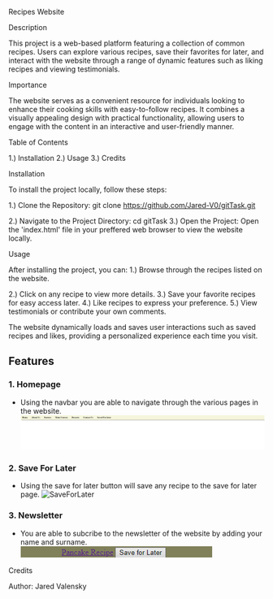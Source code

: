 Recipes Website

Description

This project is a web-based platform featuring a collection of common recipes.
Users can explore various recipes, save their favorites for later, 
and interact with the website through a range of dynamic features such as liking recipes and viewing testimonials.

Importance

The website serves as a convenient resource for individuals looking to enhance their cooking skills with easy-to-follow recipes. 
It combines a visually appealing design with practical functionality, allowing users to engage with the content in an interactive and user-friendly manner.

Table of Contents

1.) Installation
2.) Usage
3.) Credits

Installation

To install the project locally, follow these steps: 

1.) Clone the Repository:
    git clone https://github.com/Jared-V0/gitTask.git

2.) Navigate to the Project Directory:
    cd gitTask
3.) Open the Project: Open the 'index.html' file in your preffered web browser to view the website locally.

Usage

After installing the project, you can:
1.) Browse through the recipes listed on the website.

2.) Click on any recipe to view more details.
3.) Save your favorite recipes for easy access later.
4.) Like recipes to express your preference.
5.) View testimonials or contribute your own comments.

The website dynamically loads and saves user interactions such as saved recipes and likes, providing a personalized experience each time you visit.

## Features

### 1. Homepage
- Using the navbar you are able to navigate through the various pages in the website.
![Homepage](Task%2015/pictures/navbar.png)

### 2. Save For Later
- Using the save for later button will save any recipe to the save for later page.
  ![SaveForLater](Task%2015/pictures/savelater.png)

### 3. Newsletter
- You are able to subcribe to the newsletter of the website by adding your name and surname.
  ![Newsletter](Task%2015/pictures/saveforlater.png)


Credits

Author: Jared Valensky


